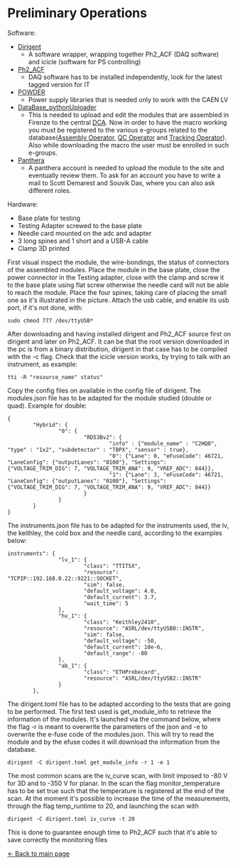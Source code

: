 # **Preliminary Operations**

Software:

* [Dirigent](https://gitlab.cern.ch/cms_tk_ph2/dirigent)
    * A software wrapper, wrapping together Ph2_ACF (DAQ software) and icicle (software for PS controlling)
* [Ph2_ACF](https://gitlab.cern.ch/cms_tk_ph2/ph2_acf)
    * DAQ software has to be installed independently, look for the latest tagged version for IT 
* [POWDER](https://gitlab.cern.ch/cms_tk_ph2/power_supply)
    * Power supply libraries that is needed only to work with the CAEN LV
* [DataBase_pythonUploader](https://gitlab.cern.ch/cms-ph2-database/py4dbupload)
    * This is needed to upload and edit the modules that are assembled in Firenze to the central [DCA](https://cmsdca.cern.ch/trk_cmsr/construct/parts/). Now in order to have the macro working you must be registered to the various e-groups related to the database([Assembly Operator](https://e-groups.cern.ch/e-groups/Egroup.do?egroupId=10371208&AI_USERNAME=GBARDELL&searchField=0&searchMethod=1&searchValue=cms-tracker&pageSize=100&hideSearchFields=false&searchMemberOnly=false&searchAdminOnly=false&AI_SESSION=A14D2513EC1D9B7E5E74DC59856C84FE), [QC Operator](https://e-groups.cern.ch/e-groups/Egroup.do?egroupId=10371211&AI_USERNAME=DIMATTIA&searchField=0&searchMethod=0&searchValue=cms-&pageSize=30&hideSearchFields=false&searchMemberOnly=false&searchAdminOnly=true&AI_SESSION=BFhKdxLwOasNLkbBtvtWK6ZpHHvuZeQV93Y-JFCAYJz2clVK7nQH%2114215125%21wlsmanaged1%2110110%2110111%211603272119128) and [Tracking Operator](https://e-groups.cern.ch/e-groups/Egroup.do?egroupId=10371211&AI_USERNAME=DIMATTIA&searchField=0&searchMethod=0&searchValue=cms-&pageSize=30&hideSearchFields=false&searchMemberOnly=false&searchAdminOnly=true&AI_SESSION=BFhKdxLwOasNLkbBtvtWK6ZpHHvuZeQV93Y-JFCAYJz2clVK7nQH%2114215125%21wlsmanaged1%2110110%2110111%211603272119128)). Also while downloading the macro the user must be enrolled in such e-groups.
* [Panthera](https://panthera.fit.edu/)
    * A panthera account is needed to upload the module to the site and eventually review them. To ask for an account you have to write a mail to Scott Demarest and Souvik Das, where you can also ask different roles.

Hardware:
* Base plate for testing
* Testing Adapter screwed to the base plate 
* Needle card mounted on the adc and adapter
* 3 long spines and 1 short and a USB-A cable
* Clamp 3D printed

First visual inspect the module, the wire-bondings, the status of connectors of the assembled modules. Place the module in the base plate, close the power connector in the Testing adapter, close with the clamp and screw it to the base plate using flat screw otherwise the needle card will not be able to reach the module. Place the four spines, taking care of placing the small one as it's illustrated in the picture. Attach the usb cable, and enable its usb port, if it's not done, with: 
``` 
sudo chmod 777 /dev/ttyUSB* 
```

After downloading and having installed dirigent and Ph2_ACF source first on dirigent and later on Ph2_ACF. It can be that the root version downloaded in the pc is from a binary distribution, dirigent in that case has to be compiled with the -c flag. Check that the icicle version works, by trying to talk with an instrument, as example:
```
tti -R "resource_name" status"
``` 

Copy the config files on available in the config file of dirigent. The modules.json file has to be adapted for the module studied (double or quad). Example for double:
```
{
        "Hybrid": {
                "0": {
                        "RD53Bv2": {
                                "info" : {"module_name" : "C2HQ0", "type" : "1x2", "subdetector" : "TBPX", "sensor" : true},
                                "0": {"Lane": 0, "eFuseCode": 46721, "LaneConfig": {"outputLanes": "0100"}, "Settings": {"VOLTAGE_TRIM_DIG": 7, "VOLTAGE_TRIM_ANA": 9, "VREF_ADC": 844}},
                                "1": {"Lane": 3, "eFuseCode": 46721, "LaneConfig": {"outputLanes": "0100"}, "Settings": {"VOLTAGE_TRIM_DIG": 7, "VOLTAGE_TRIM_ANA": 9, "VREF_ADC": 844}}
                        }
                }
        }
}
```

The instruments.json file has to be adapted for the instruments used, the lv, the keithley, the cold box and the needle card, according to the examples below:
```
instruments": {
                "lv_1": {
                        "class": "TTITSX",
                        "resource": "TCPIP::192.168.0.22::9221::SOCKET",
                        "sim": false,
                        "default_voltage": 4.0,
                        "default_current": 3.7,
                        "wait_time": 5
                },
                "hv_1": {
                        "class": "Keithley2410",
                        "resource": "ASRL/dev/ttyUSB0::INSTR",
                        "sim": false,
                        "default_voltage": -50,
                        "default_current": 10e-6,
                        "default_range": -80
                },
                "ab_1": {
                        "class": "ETHProbecard",
                        "resource": "ASRL/dev/ttyUSB2::INSTR"
                }
        },
```

The dirigent.toml file has to be adapted according to the tests that are going to be performed. The first test used is get_module_info to retrieve the information of the modules. It's launched via the command below, where the flag -r is meant to overwrite  the parameters of the json and -e to overwrite the e-fuse code of the modules.json. This will try to read the module and by the efuse codes it will download the information from the database.   
```
dirigent -C dirigent.toml get_module_info -r 1 -e 1
```


The most common scans are the iv_curve scan, with limit imposed to -80 V for 3D and to -350 V for planar. In the scan the flag monitor_temperature has to be set true such that the temperature is registered at the end of the scan. At the moment it's possible to increase the time of the measurements, through the flag temp_runtime to 20, and launching the scan with 
```
dirigent -C dirigent.toml iv_curve -t 20
```
This is done to guarantee enough time to Ph2_ACF such that it's able to save correctly the monitoring files 

[← Back to main page](../index.md)
